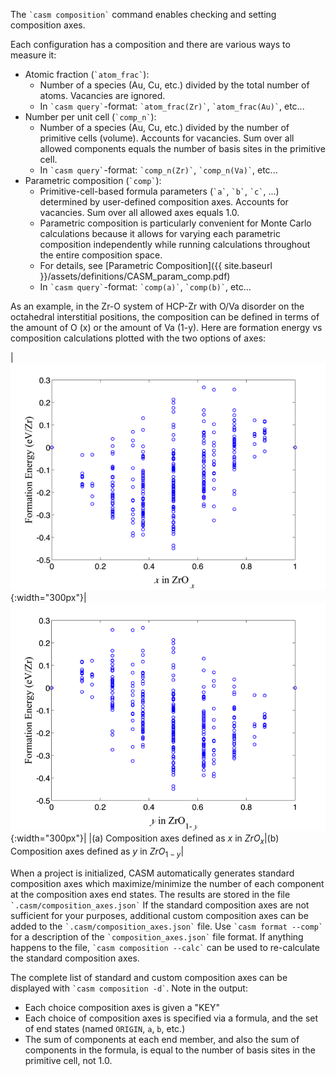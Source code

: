 The `` `casm composition` `` command enables checking and setting composition axes.

Each configuration has a composition and there are various ways to measure it:
- Atomic fraction (`` `atom_frac` ``):
  - Number of a species (Au, Cu, etc.) divided by the total number of atoms. Vacancies are ignored.
  - In `` `casm query` ``-format: `` `atom_frac(Zr)` ``, `` `atom_frac(Au)` ``, etc...
- Number per unit cell (`` `comp_n` ``):
    - Number of a species (Au, Cu, etc.) divided by the number of primitive cells (volume). Accounts for vacancies. Sum over all allowed components equals the number of basis sites in the primitive cell.
    - In `` `casm query` ``-format: `` `comp_n(Zr)` ``, `` `comp_n(Va)` ``, etc...
- Parametric composition (`` `comp` ``):
    - Primitive-cell-based formula parameters (`` `a` ``, `` `b` ``, `` `c` ``, ...) determined by user-defined composition axes. Accounts for vacancies. Sum over all allowed axes equals 1.0.
    - Parametric composition is particularly convenient for Monte Carlo calculations because it allows for varying each parametric composition independently while running calculations throughout the entire composition space.
    - For details, see [Parametric Composition]({{ site.baseurl }}/assets/definitions/CASM_param_comp.pdf)
    - In `` `casm query` ``-format: `` `comp(a)` ``, `` `comp(b)` ``, etc...

As an example, in the Zr-O system of HCP-Zr with O/Va disorder on the octahedral interstitial positions, the composition can be defined in terms of the amount of O (x) or the amount of Va (1-y). Here are formation energy vs composition calculations plotted with the two options of axes:

|![x_in_ZrOx](/assets/tutorials/init/x_in_ZrOx.png){:width="300px"}| ![y_in_ZrOy](/assets/tutorials/init/y_in_ZrO1-y.png){:width="300px"}|
|(a) Composition axes defined as $x$ in $ZrO_x$|(b) Composition axes defined as $y$ in $ZrO_{1-y}$|

When a project is initialized, CASM automatically generates standard composition axes which maximize/minimize the number of each component at the composition axes end states. The results are stored in the file `` `.casm/composition_axes.json` `` If the standard composition axes are not sufficient for your purposes, additional custom composition axes can be added to the `` `.casm/composition_axes.json` `` file. Use `` `casm format --comp` `` for a description of the `` `composition_axes.json` `` file format.  If anything happens to the file, `` `casm composition --calc` `` can be used to re-calculate the standard composition axes.

The complete list of standard and custom composition axes can be displayed with `` `casm composition -d` ``. Note in the output:
- Each choice composition axes is given a "KEY"
- Each choice of composition axes is specified via a formula, and the set of end states (named `ORIGIN`, `a`, `b`, etc.)
- The sum of components at each end member, and also the sum of components in the formula, is equal to the number of basis sites in the primitive cell, not 1.0.

